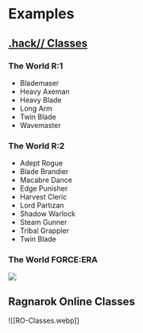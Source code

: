 




# Examples

## [.hack// Classes](https://dothack.fandom.com/wiki/Class#The_World_Classes)

### The World R:1
- Blademaser
- Heavy Axeman
- Heavy Blade
- Long Arm
- Twin Blade
- Wavemaster

### The World R:2
- Adept Rogue
- Blade Brandier
- Macabre Dance
- Edge Punisher
- Harvest Cleric
- Lord Partizan
- Shadow Warlock
- Steam Gunner
- Tribal Grappler
- Twin Blade

### The World FORCE:ERA

![](https://static.wikia.nocookie.net/dothack/images/9/95/The_World_Classes.jpg/revision/latest?cb=20120131180424)

## Ragnarok Online Classes

![[RO-Classes.webp]]
